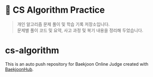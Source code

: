 # 📘 CS Algorithm Practice

> 개인 알고리즘 문제 풀이 및 학습 기록 저장소입니다.  
> 문제별 풀이 코드 및 요약, 사고 과정 및 복기 내용을 정리해 두었습니다.

# cs-algorithm
This is an auto push repository for Baekjoon Online Judge created with [BaekjoonHub](https://github.com/BaekjoonHub/BaekjoonHub).
